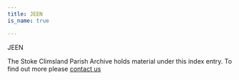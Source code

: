 ```yaml
---
title: JEEN
is_name: true

---
```


JEEN


The Stoke Climsland Parish Archive holds material under this index entry. To find out more please [contact us](/contact/)
